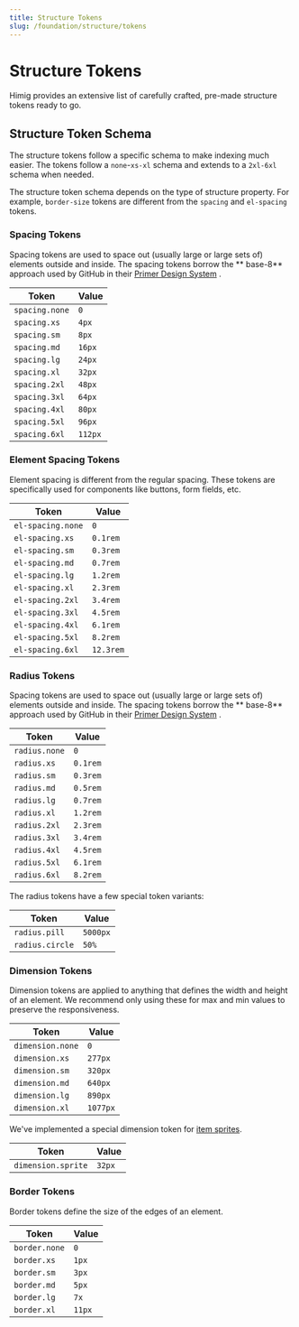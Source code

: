 ```yaml
---
title: Structure Tokens
slug: /foundation/structure/tokens
---
```

# Structure Tokens
Himig provides an extensive list of carefully crafted, pre-made structure tokens ready to go.

## Structure Token Schema
The structure tokens follow a specific schema to make indexing much easier. The tokens follow a `none`-`xs-xl` schema
and extends to a `2xl-6xl` schema when needed.

The structure token schema depends on the type of structure property. For example, `border-size` tokens are different
from the `spacing` and `el-spacing` tokens.

### Spacing Tokens
Spacing tokens are used to space out (usually large or large sets of) elements outside and inside. The spacing tokens borrow the **
base-8** approach used by GitHub in their [Primer Design System](https://primer.style/css/support/spacing#spacing-scale)
.

| Token          | Value   |
|----------------|---------|
| `spacing.none` | `0`     |
| `spacing.xs`   | `4px`   |
| `spacing.sm`   | `8px`   |
| `spacing.md`   | `16px`  |
| `spacing.lg`   | `24px`  |
| `spacing.xl`   | `32px`  |
| `spacing.2xl`  | `48px`  |
| `spacing.3xl`  | `64px`  |
| `spacing.4xl`  | `80px`  |
| `spacing.5xl`  | `96px`  |
| `spacing.6xl`  | `112px` |

### Element Spacing Tokens
Element spacing is different from the regular spacing. These tokens are specifically used for components like buttons,
form fields, etc.

| Token             | Value     |
|-------------------|-----------|
| `el-spacing.none` | `0`       |
| `el-spacing.xs`   | `0.1rem`  |
| `el-spacing.sm`   | `0.3rem`  |
| `el-spacing.md`   | `0.7rem`  |
| `el-spacing.lg`   | `1.2rem`  |
| `el-spacing.xl`   | `2.3rem`  |
| `el-spacing.2xl`  | `3.4rem`  |
| `el-spacing.3xl`  | `4.5rem`  |
| `el-spacing.4xl`  | `6.1rem`  |
| `el-spacing.5xl`  | `8.2rem`  |
| `el-spacing.6xl`  | `12.3rem` |

### Radius Tokens
Spacing tokens are used to space out (usually large or large sets of) elements outside and inside. The spacing tokens borrow the **
base-8** approach used by GitHub in their [Primer Design System](https://primer.style/css/support/spacing#spacing-scale)
.

| Token         | Value    |
|---------------|----------|
| `radius.none` | `0`      |
| `radius.xs`   | `0.1rem` |
| `radius.sm`   | `0.3rem` |
| `radius.md`   | `0.5rem` |
| `radius.lg`   | `0.7rem` |
| `radius.xl`   | `1.2rem` |
| `radius.2xl`  | `2.3rem` |
| `radius.3xl`  | `3.4rem` |
| `radius.4xl`  | `4.5rem` |
| `radius.5xl`  | `6.1rem` |
| `radius.6xl`  | `8.2rem` |

The radius tokens have a few special token variants:

| Token           | Value    |
|-----------------|----------|
| `radius.pill`   | `5000px` |
| `radius.circle` | `50%`    |

### Dimension Tokens
Dimension tokens are applied to anything that defines the width and height of an element. We recommend only using these
for max and min values to preserve the responsiveness.

| Token            | Value    |
|------------------|----------|
| `dimension.none` | `0`      |
| `dimension.xs`   | `277px`  |
| `dimension.sm`   | `320px`  |
| `dimension.md`   | `640px`  |
| `dimension.lg`   | `890px`  |
| `dimension.xl`   | `1077px` |

We've implemented a special dimension token for [item sprites](../sprites.md).

| Token              | Value  |
|--------------------|--------|
| `dimension.sprite` | `32px` |

### Border Tokens
Border tokens define the size of the edges of an element.

| Token         | Value  |
|---------------|--------|
| `border.none` | `0`    |
| `border.xs`   | `1px`  |
| `border.sm`   | `3px`  |
| `border.md`   | `5px`  |
| `border.lg`   | `7x`   |
| `border.xl`   | `11px` |